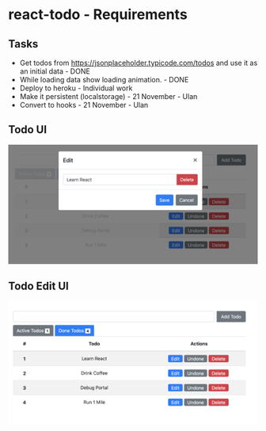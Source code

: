# react-todo - Requirements

## Tasks

- Get todos from https://jsonplaceholder.typicode.com/todos and use it as an initial data - DONE
- While loading data show loading animation. - DONE
- Deploy to heroku - Individual work
- Make it persistent (localstorage) - 21 November - Ulan
- Convert to hooks - 21 November - Ulan

## Todo UI

![TODO](todo.png)

## Todo Edit UI

![Edit Todo](task.png)
